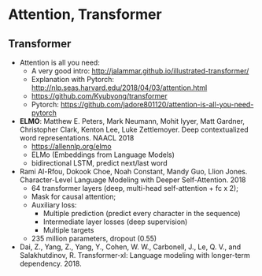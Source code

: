# Attention, Transformer

## Transformer
- Attention is all you need:
	- A very good intro: http://jalammar.github.io/illustrated-transformer/
	- Explanation with Pytorch: http://nlp.seas.harvard.edu/2018/04/03/attention.html
	- https://github.com/Kyubyong/transformer
	- Pytorch: https://github.com/jadore801120/attention-is-all-you-need-pytorch
- **ELMO**: Matthew E. Peters, Mark Neumann, Mohit Iyyer, Matt Gardner, Christopher Clark, Kenton Lee, Luke Zettlemoyer. Deep contextualized word representations. NAACL 2018
	- https://allennlp.org/elmo
	- ELMo (Embeddings from Language Models)
	- bidirectional LSTM, predict next/last word
- Rami Al-Rfou, Dokook Choe, Noah Constant, Mandy Guo, Llion Jones. Character-Level Language Modeling with Deeper Self-Attention. 2018
	- 64 transformer layers (deep, multi-head self-attention + fc x 2);
	- Mask for causal attention;
	- Auxiliary loss:
		- Multiple prediction (predict every character in the sequence)
		- Intermediate layer losses (deep supervision)
		- Multiple targets
	- 235 million parameters, dropout (0.55)
- Dai, Z., Yang, Z., Yang, Y., Cohen, W. W., Carbonell, J., Le, Q. V., and Salakhutdinov, R. Transformer-xl: Language modeling with longer-term dependency. 2018.